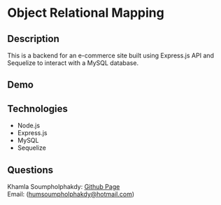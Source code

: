 # Object Relational Mapping

## Description

This is a backend for an e-commerce site built using Express.js API and Sequelize to interact with a MySQL database.

## Demo



## Technologies

* Node.js
* Express.js
* MySQL
* Sequelize

## Questions
Khamla Soumpholphakdy: [Github Page](https://github.com/soumpholphakdy)<br>
Email: (humsoumpholphakdy@hotmail.com)